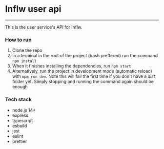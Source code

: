 # Inflw user api

---

This is the user service's API for Inflw.

### How to run

1. Clone the repo
2. In a terminal in the root of the project (bash preffered) run the command `npm install`
3. When it finishes installing the dependencies, run `npm start`
4. Alternatively, run the project in development mode (automatic reload) with `npm run dev`. Note this will fail the first time if you don't have a _dist_ folder yet. Simply stopping and running the command again should be enough

### Tech stack

- node.js 14+
- express
- typescript
- esbuild
- jest
- eslint
- prettier

